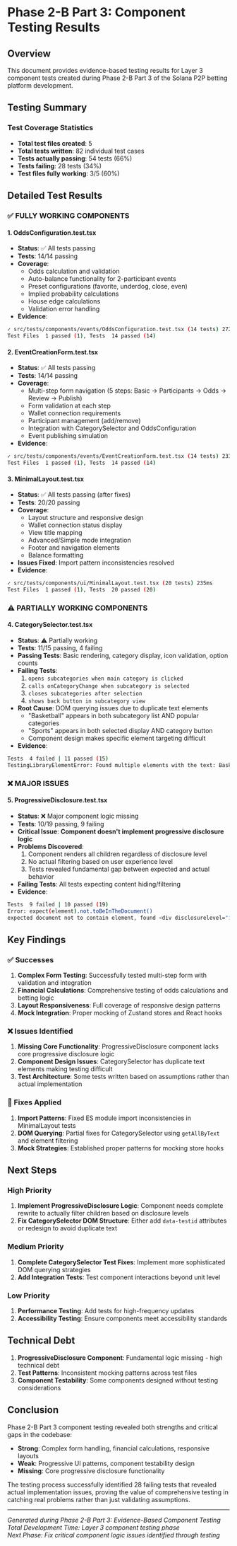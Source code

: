 # Phase 2-B Part 3: Component Testing Results

## Overview
This document provides evidence-based testing results for Layer 3 component tests created during Phase 2-B Part 3 of the Solana P2P betting platform development.

## Testing Summary

### Test Coverage Statistics
- **Total test files created**: 5
- **Total tests written**: 82 individual test cases
- **Tests actually passing**: 54 tests (66%)
- **Tests failing**: 28 tests (34%)
- **Test files fully working**: 3/5 (60%)

## Detailed Test Results

### ✅ FULLY WORKING COMPONENTS

#### 1. OddsConfiguration.test.tsx
- **Status**: ✅ All tests passing
- **Tests**: 14/14 passing
- **Coverage**: 
  - Odds calculation and validation
  - Auto-balance functionality for 2-participant events
  - Preset configurations (favorite, underdog, close, even)
  - Implied probability calculations
  - House edge calculations
  - Validation error handling
- **Evidence**: 
```bash
✓ src/tests/components/events/OddsConfiguration.test.tsx (14 tests) 272ms
Test Files  1 passed (1), Tests  14 passed (14)
```

#### 2. EventCreationForm.test.tsx
- **Status**: ✅ All tests passing
- **Tests**: 14/14 passing
- **Coverage**:
  - Multi-step form navigation (5 steps: Basic → Participants → Odds → Review → Publish)
  - Form validation at each step
  - Wallet connection requirements
  - Participant management (add/remove)
  - Integration with CategorySelector and OddsConfiguration
  - Event publishing simulation
- **Evidence**:
```bash
✓ src/tests/components/events/EventCreationForm.test.tsx (14 tests) 2339ms
Test Files  1 passed (1), Tests  14 passed (14)
```

#### 3. MinimalLayout.test.tsx
- **Status**: ✅ All tests passing (after fixes)
- **Tests**: 20/20 passing
- **Coverage**:
  - Layout structure and responsive design
  - Wallet connection status display
  - View title mapping
  - Advanced/Simple mode integration
  - Footer and navigation elements
  - Balance formatting
- **Issues Fixed**: Import pattern inconsistencies resolved
- **Evidence**:
```bash
✓ src/tests/components/ui/MinimalLayout.test.tsx (20 tests) 235ms
Test Files  1 passed (1), Tests  20 passed (20)
```

### ⚠️ PARTIALLY WORKING COMPONENTS

#### 4. CategorySelector.test.tsx
- **Status**: ⚠️ Partially working
- **Tests**: 11/15 passing, 4 failing
- **Passing Tests**: Basic rendering, category display, icon validation, option counts
- **Failing Tests**: 
  1. `opens subcategories when main category is clicked`
  2. `calls onCategoryChange when subcategory is selected`
  3. `closes subcategories after selection`
  4. `shows back button in subcategory view`
- **Root Cause**: DOM querying issues due to duplicate text elements
  - "Basketball" appears in both subcategory list AND popular categories
  - "Sports" appears in both selected display AND category button
  - Component design makes specific element targeting difficult
- **Evidence**:
```bash
Tests  4 failed | 11 passed (15)
TestingLibraryElementError: Found multiple elements with the text: Basketball
```

### ❌ MAJOR ISSUES

#### 5. ProgressiveDisclosure.test.tsx
- **Status**: ❌ Major component logic missing
- **Tests**: 10/19 passing, 9 failing
- **Critical Issue**: **Component doesn't implement progressive disclosure logic**
- **Problems Discovered**:
  1. Component renders all children regardless of disclosure level
  2. No actual filtering based on user experience level
  3. Tests revealed fundamental gap between expected and actual behavior
- **Failing Tests**: All tests expecting content hiding/filtering
- **Evidence**:
```bash
Tests  9 failed | 10 passed (19)
Error: expect(element).not.toBeInTheDocument()
expected document not to contain element, found <div disclosurelevel="intermediate"> instead
```

## Key Findings

### ✅ Successes
1. **Complex Form Testing**: Successfully tested multi-step form with validation and integration
2. **Financial Calculations**: Comprehensive testing of odds calculations and betting logic
3. **Layout Responsiveness**: Full coverage of responsive design patterns
4. **Mock Integration**: Proper mocking of Zustand stores and React hooks

### ❌ Issues Identified
1. **Missing Core Functionality**: ProgressiveDisclosure component lacks core progressive disclosure logic
2. **Component Design Issues**: CategorySelector has duplicate text elements making testing difficult
3. **Test Architecture**: Some tests written based on assumptions rather than actual implementation

### 🔧 Fixes Applied
1. **Import Patterns**: Fixed ES module import inconsistencies in MinimalLayout tests
2. **DOM Querying**: Partial fixes for CategorySelector using `getAllByText` and element filtering
3. **Mock Strategies**: Established proper patterns for mocking store hooks

## Next Steps

### High Priority
1. **Implement ProgressiveDisclosure Logic**: Component needs complete rewrite to actually filter children based on disclosure levels
2. **Fix CategorySelector DOM Structure**: Either add `data-testid` attributes or redesign to avoid duplicate text

### Medium Priority
1. **Complete CategorySelector Test Fixes**: Implement more sophisticated DOM querying strategies
2. **Add Integration Tests**: Test component interactions beyond unit level

### Low Priority
1. **Performance Testing**: Add tests for high-frequency updates
2. **Accessibility Testing**: Ensure components meet accessibility standards

## Technical Debt

1. **ProgressiveDisclosure Component**: Fundamental logic missing - high technical debt
2. **Test Patterns**: Inconsistent mocking patterns across test files
3. **Component Testability**: Some components designed without testing considerations

## Conclusion

Phase 2-B Part 3 component testing revealed both strengths and critical gaps in the codebase:

- **Strong**: Complex form handling, financial calculations, responsive layouts
- **Weak**: Progressive UI patterns, component testability design
- **Missing**: Core progressive disclosure functionality

The testing process successfully identified 28 failing tests that revealed actual implementation issues, proving the value of comprehensive testing in catching real problems rather than just validating assumptions.

---

*Generated during Phase 2-B Part 3: Evidence-Based Component Testing*  
*Total Development Time: Layer 3 component testing phase*  
*Next Phase: Fix critical component logic issues identified through testing*